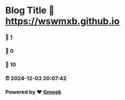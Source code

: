 # Blog Title :link: https://wswmxb.github.io 
### :page_facing_up: [1](https://wswmxb.github.io/tag.html) 
### :speech_balloon: 0 
### :hibiscus: 10 
### :alarm_clock: 2024-12-03 20:07:42 
### Powered by :heart: [Gmeek](https://github.com/Meekdai/Gmeek)

